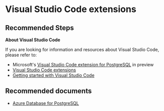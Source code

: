 <properties
    pageTitle="Visual Studio Code extensions"
    description="Learn about Visual Studio Code extensions"
    service="microsoft.dbforpostgresql"
    resource="servers"
    authors="TheJY"
    ms.author="jeanyd"
    displayOrder="390"
    selfHelpType="generic"
    supportTopicIds="32640030"
    resourceTags="servers, databases"
    productPesIds="16222"
    cloudEnvironments="public"
    articleId="4148350b-12ea-4e0b-a02f-61eb0c876f3a"
    />

# Visual Studio Code extensions

## **Recommended Steps**

**About Visual Studio Code**

If you are looking for information and resources about Visual Studio Code, please refer to:

* Microsoft's [Visual Studio Code extension for PostgreSQL](https://marketplace.visualstudio.com/items?itemName=ms-ossdata.vscode-postgresql) in preview
* [Visual Studio Code extensions](https://code.visualstudio.com/docs/editor/extension-gallery)
* [Getting started with Visual Studio Code](https://code.visualstudio.com/docs)

## **Recommended documents**

* [Azure Database for PostgreSQL](https://docs.microsoft.com/azure/postgresql/)

